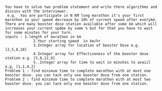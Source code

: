 	You have to solve two problem statement and write there algorithms and discuss with the interviewer. 								
	 e.g.  You are participate in N KM long marathon it's your first marathon so your speed decrease by 10% of current speed after everykm.								
	There are many booster dose station available after some km which will increases your current spdee by some % but for that you have to wait for some minutes for your turn.   								
	inputs : 1.length of marathon in km								
	             2.Your starting speed  in km/hr								
	             3.Integer array for location of booster Dose e.g. [2,5,8,10]								
	             4.Integer array for Effectiveness of the booster dose station e.g. [5,8,12,9]								
	             5..Integer array for time to wait in minutes to avaiil e,g, [1,1,4,2]								
	Problem 1 : find minimum time to complete marathon with at most one booster dose. you can tack only one booster dose from one station.								
	Problem 2 : find minimum time to complete marathon with at most two booster dose. you can tack only one booster dose from one station.								
